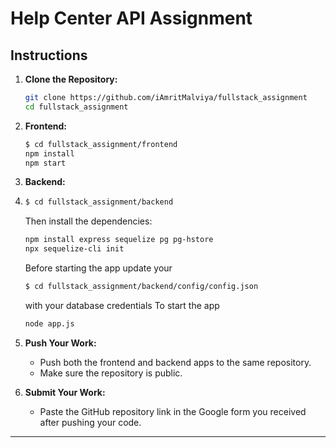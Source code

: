 # Help Center API Assignment

## Instructions

1. **Clone the Repository:**
   ```bash
   git clone https://github.com/iAmritMalviya/fullstack_assignment
   cd fullstack_assignment
   ```

2. **Frontend:**
   ```bash
   $ cd fullstack_assignment/frontend
   npm install
   npm start
   ```

3. **Backend:**
4. ```bash
   $ cd fullstack_assignment/backend
   ```
   Then install the dependencies:
   ```sh
   npm install express sequelize pg pg-hstore
   npx sequelize-cli init
   ```
   Before starting the app update your
   ```bash
   $ cd fullstack_assignment/backend/config/config.json
   ```
   with your database credentials
   To start the app
   ```bash
   node app.js
   ```

   
6. **Push Your Work:**
   - Push both the frontend and backend apps to the same repository.
   - Make sure the repository is public.

7. **Submit Your Work:**
   - Paste the GitHub repository link in the Google form you received after pushing your code.

---

